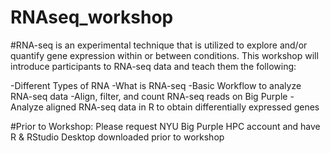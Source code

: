 # RNAseq_workshop
#RNA-seq is an experimental technique that is utilized to explore and/or quantify gene expression within or between conditions. This workshop will introduce participants to RNA-seq data and teach them the following: 

-Different Types of RNA 
-What is RNA-seq 
-Basic Workflow to analyze RNA-seq data 
-Align, filter, and count RNA-seq reads on Big Purple 
-Analyze aligned RNA-seq data in R to obtain differentially expressed genes 

 

#Prior to Workshop: Please request NYU Big Purple HPC account and have R & RStudio Desktop downloaded prior to workshop 



